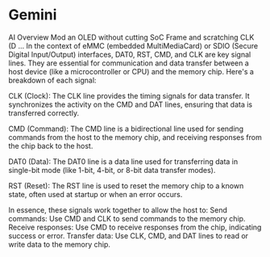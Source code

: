 # Gemini
AI Overview
Mod an OLED without cutting SoC Frame and scratching CLK (D ...
In the context of eMMC (embedded MultiMediaCard) or SDIO (Secure Digital Input/Output) interfaces, DAT0, RST, CMD, and CLK are key signal lines. They are essential for communication and data transfer between a host device (like a microcontroller or CPU) and the memory chip.
Here's a breakdown of each signal:

CLK (Clock):
The CLK line provides the timing signals for data transfer. It synchronizes the activity on the CMD and DAT lines, ensuring that data is transferred correctly. 

CMD (Command):
The CMD line is a bidirectional line used for sending commands from the host to the memory chip, and receiving responses from the chip back to the host. 

DAT0 (Data):
The DAT0 line is a data line used for transferring data in single-bit mode (like 1-bit, 4-bit, or 8-bit data transfer modes). 

RST (Reset):
The RST line is used to reset the memory chip to a known state, often used at startup or when an error occurs. 

In essence, these signals work together to allow the host to:
Send commands: Use CMD and CLK to send commands to the memory chip. 
Receive responses: Use CMD to receive responses from the chip, indicating success or error. 
Transfer data: Use CLK, CMD, and DAT lines to read or write data to the memory chip. 

